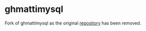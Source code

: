 # ghmattimysql

Fork of ghmattimysql as the original [repository](https://github.com/GHMatti/ghmattimysql/releases) has been removed.
